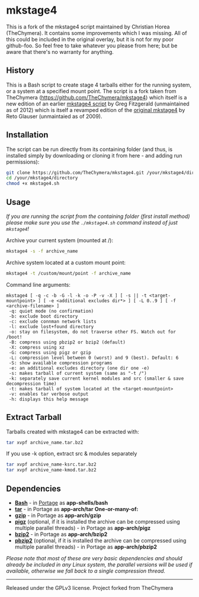 # mkstage4
This is a fork of the mkstage4 script maintained by Christian Horea (TheChymera).
It contains some improvements which I was missing.
All of this could be included in the original overlay, but it is not for my poor github-foo.
So feel free to take whatever you please from here; but be aware that there's no warranty for anything.

## History
This is a Bash script to create stage 4 tarballs either for the running system, or a system at a specified mount point.
The script is a fork taken from TheChymera (https://github.com/TheChymera/mkstage4) which itself is a new edition of an earlier [mkstage4 script](https://github.com/gregf/bin/blob/master/mkstage4) by Greg Fitzgerald (unmaintained as of 2012) which is itself a revamped edition of the [original mkstage4](http://blinkeye.ch/dokuwiki/doku.php/projects/mkstage4) by Reto Glauser (unmaintaied as of 2009). 
 
## Installation

The script can be run directly from its containing folder (and thus, is installed simply by downloading or cloning it from here - and adding run permissions):

```bash
git clone https://github.com/TheChymera/mkstage4.git /your/mkstage4/directory
cd /your/mkstage4/directory
chmod +x mkstage4.sh
```

## Usage

*If you are running the script from the containing folder (first install method) please make sure you use the `./mkstage4.sh` command instead of just `mkstage4`!*

Archive your current system (mounted at /):

```bash
mkstage4 -s -f archive_name
```

Archive system located at a custom mount point:

```bash
mkstage4 -t /custom/mount/point -f archive_name
```

Command line arguments:

```
mkstage4 [ -q -c -b -G -l -k -o -P -v -X ] [ -s || -t <target-mountpoint> ] [ -e <additional excludes dir*> ] [ -L 0..9 ] [ -f <archive-filename> ]
 -q: quiet mode (no confirmation)
 -b: exclude boot directory
 -c: exclude connman network lists
 -l: exclude lost+found directory
 -o: stay on filesystem, do not traverse other FS. Watch out for /boot!
 -B: compress using pbzip2 or bzip2 (default)
 -X: compress using xz
 -G: compress using pigz or gzip
 -L: compression level between 0 (worst) and 9 (best). Default: 6
 -S: show available compression programs
 -e: an additional excludes directory (one dir one -e)
 -s: makes tarball of current system (same as "-t /")
 -k: separately save current kernel modules and src (smaller & save decompression time)
 -t: makes tarball of system located at the <target-mountpoint>
 -v: enables tar verbose output
 -h: displays this help message
```

## Extract Tarball

Tarballs created with mkstage4 can be extracted with:

```bash
tar xvpf archive_name.tar.bz2
```

If you use -k option, extract src & modules separately

```bash
tar xvpf archive_name-ksrc.tar.bz2
tar xvpf archive_name-kmod.tar.bz2
```
## Dependencies

* **[Bash](https://en.wikipedia.org/wiki/Bash_(Unix_shell))** - in [Portage](http://en.wikipedia.org/wiki/Portage_(software)) as **app-shells/bash**
* **[tar](https://en.wikipedia.org/wiki/Tar_(computing))** - in Portage as **app-arch/tar**
**One-or-many-of:**
* **[gzip](https://www.gnu.org/software/gzip/)** - in Portage as **app-arch/gzip**
* **[pigz](https://www.zlib.net/pigz/)** (optional, if it is installed the archive can be compressed using multiple parallel threads) - in Portage as
**app-arch/pigz**
* **[bzip2](https://en.wikipedia.org/wiki/Bzip2)** - in Portage as
**app-arch/bzip2**
* **[pbzip2](https://launchpad.net/pbzip2)** (optional, if it is installed the archive can be compressed using multiple parallel threads) - in Portage as
**app-arch/pbzip2**


*Please note that most of these are very basic dependencies and should already be included in any Linux system,
the parallel versions will be used if available, otherwise we fall back to a single compression thread.*

---
Released under the GPLv3 license.
Project forked from TheChymera
